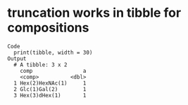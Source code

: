 # truncation works in tibble for compositions

    Code
      print(tibble, width = 30)
    Output
      # A tibble: 3 x 2
        comp                a
        <comp>          <dbl>
      1 Hex(2)HexNAc(1)     1
      2 Glc(1)Gal(2)        1
      3 Hex(3)dHex(1)       1

